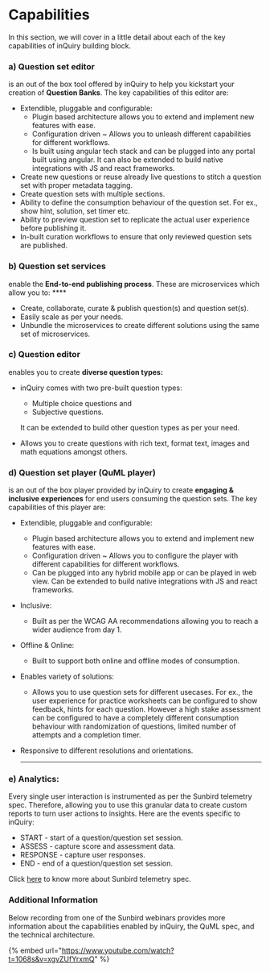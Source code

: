 # Capabilities

In this section, we will cover in a little detail about each of the key capabilities of inQuiry building block.

### **a) Question set editor**&#x20;

is an out of the box tool offered by inQuiry to help you kickstart your creation of **Question Banks**. The key capabilities of this editor are:

* Extendible, pluggable and configurable:&#x20;
  * Plugin based architecture allows you to extend and implement new features with ease.&#x20;
  * Configuration driven \~ Allows you to unleash different capabilities for different workflows.&#x20;
  * Is built using angular tech stack and can be plugged into any portal built using angular. It can also be extended to build native integrations with JS and react frameworks.
* Create new questions or reuse already live questions to stitch a question set with proper metadata tagging.
* Create question sets with multiple sections.&#x20;
* Ability to define the consumption behaviour of the question set. For ex., show hint, solution, set timer etc.
* Ability to preview question set to replicate the actual user experience before publishing it.
* In-built curation workflows to ensure that only reviewed question sets are published.

### **b) Question set services**&#x20;

enable the **End-to-end publishing process**. These are microservices which allow you to: ****&#x20;

* Create, collaborate, curate & publish question(s) and question set(s).&#x20;
* Easily scale as per your needs.
* Unbundle the microservices to create different solutions using the same set of microservices.

### **c) Question editor**&#x20;

enables you to create **diverse question types:**&#x20;

*   inQuiry comes with two pre-built question types:&#x20;

    * Multiple choice questions and&#x20;
    * Subjective questions.&#x20;

    It can be extended to build other question types as per your need.
* Allows you to create questions with rich text, format text, images and math equations amongst others.

### **d) Question set player (QuML player)**&#x20;

is an out of the box player provided by inQuiry to create **engaging & inclusive experiences** for end users consuming the question sets. The key capabilities of this player are:&#x20;

* Extendible, pluggable and configurable:&#x20;
  * Plugin based architecture allows you to extend and implement new features with ease.&#x20;
  * Configuration driven \~ Allows you to configure the player with different capabilities for different workflows.&#x20;
  * Can be plugged into any hybrid mobile app or can be played in web view. Can be extended to build native integrations with JS and react frameworks.
* Inclusive:
  * Built as per the WCAG AA recommendations allowing you to reach a wider audience from day 1.
* Offline & Online:
  * Built to support both online and offline modes of consumption.
* Enables variety of solutions:
  * Allows you to use question sets for different usecases. For ex., the user experience for practice worksheets can be configured to show feedback, hints for each question. However a high stake assessment can be configured to have a completely different consumption behaviour with randomization of questions, limited number of attempts and a completion timer.&#x20;
*   Responsive to different resolutions and orientations.&#x20;

    ****

### **e) Analytics:**&#x20;

Every single user interaction is instrumented as per the Sunbird telemetry spec. Therefore, allowing you to use this granular data to create custom reports to turn user actions to insights. Here are the events specific to inQuiry:

* START - start of a question/question set session.&#x20;
* ASSESS - capture score and assessment data.&#x20;
* RESPONSE - capture user responses.&#x20;
* END - end of a question/question set session.

Click [here](https://github.com/sunbird-specs/Telemetry/blob/3.3.0/specification.md) to know more about Sunbird telemetry spec.



### **Additional Information**

Below recording from one of the Sunbird webinars provides more information about the capabilities enabled by inQuiry, the QuML spec, and the technical architecture.

{% embed url="https://www.youtube.com/watch?t=1068s&v=xgvZUfYrxmQ" %}
